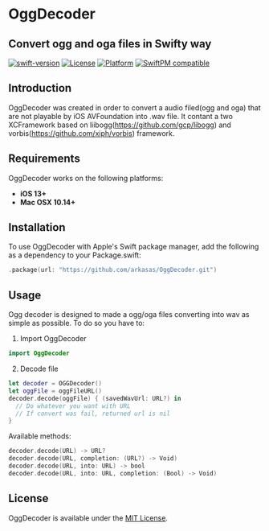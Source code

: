 # OggDecoder
## Convert ogg and oga files in Swifty way
[![swift-version](https://img.shields.io/badge/Swift-5%2B-green)](https://github.com/apple/swift)
[![License](https://img.shields.io/badge/License-MIT-green.svg)]()
[![Platform](https://img.shields.io/badge/Platform-iOS%20macOS-lightgrey)]()
[![SwiftPM compatible](https://img.shields.io/badge/SwiftPM-compatible-brightgreen?style=flat)](https://swift.org/package-manager)


## Introduction
OggDecoder was created in order to convert a audio filed(ogg and oga) that are not playable by iOS AVFoundation into .wav file. It contant a two XCFramework based on liibogg(https://github.com/gcp/libogg) and vorbis(https://github.com/xiph/vorbis) framework. 

## Requirements
OggDecoder works on the following platforms:

- **iOS 13+**
- **Mac OSX 10.14+**

## Installation
To use OggDecoder with Apple's Swift package manager, add the following as a dependency to your Package.swift:

```swift
.package(url: "https://github.com/arkasas/OggDecoder.git")
```


## Usage
Ogg decoder is designed to made a ogg/oga files converting into wav as simple as possible. To do so you have to:
1. Import OggDecoder
```swift
import OggDecoder
```

2. Decode file
```swift
let decoder = OGGDecoder()
let oggFile = oggFileURL()
decoder.decode(oggFile) { (savedWavUrl: URL?) in
  // Do whatever you want with URL
  // If convert was fail, returned url is nil
}
```

Available methods: 
```swift
decoder.decode(URL) -> URL?
decoder.decode(URL, completion: (URL?) -> Void)
decoder.decode(URL, into: URL) -> bool
decoder.decode(URL, into: URL, completion: (Bool) -> Void)

```

## License
OggDecoder is available under the [MIT License](LICENSE).
